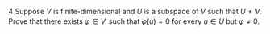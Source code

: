 4 Suppose $V$ is finite-dimensional and $U$ is a subspace of $V$ such that $U \neq V$. Prove that there exists $\varphi \in V^{\prime}$ such that $\varphi(u)=0$ for every $u \in U$ but $\varphi \neq 0$.
